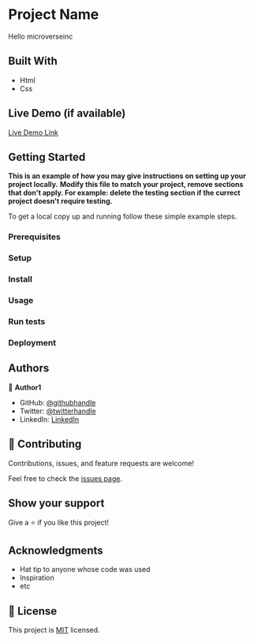 # Project Name
Hello microverseinc

## Built With
- Html 
- Css

## Live Demo (if available)

[Live Demo Link](https://ebukanweje.github.io/Module1-Hello-Microverse/)

## Getting Started

**This is an example of how you may give instructions on setting up your project locally.**
**Modify this file to match your project, remove sections that don't apply. For example: delete the testing section if the currect project doesn't require testing.**


To get a local copy up and running follow these simple example steps.

### Prerequisites

### Setup

### Install

### Usage

### Run tests

### Deployment



## Authors

👤 **Author1**

- GitHub: [@githubhandle](https://github.com/EbukaNweje)
- Twitter: [@twitterhandle](https://twitter.com/NwejeEbuka)
- LinkedIn: [LinkedIn](https://www.linkedin.com/in/ebuka-nweje-b5993317a/)

## 🤝 Contributing

Contributions, issues, and feature requests are welcome!

Feel free to check the [issues page](../../issues/).

## Show your support

Give a ⭐️ if you like this project!

## Acknowledgments

- Hat tip to anyone whose code was used
- Inspiration
- etc

## 📝 License

This project is [MIT](./MIT.md) licensed.

